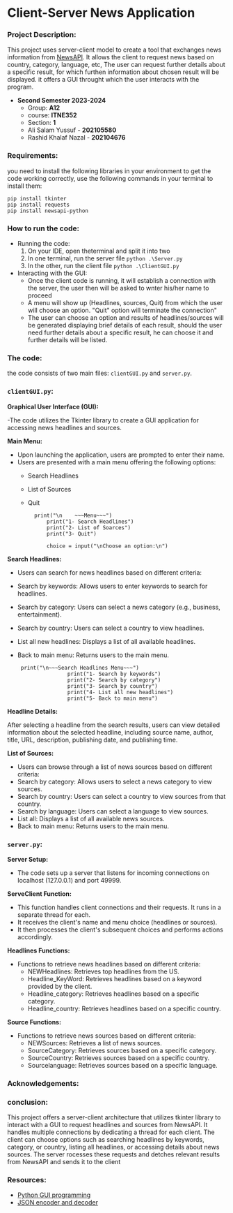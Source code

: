 # Client-Server News Application

### Project Description:
This project uses server-client model to create a tool that exchanges news information from [NewsAPI](https://newsapi.org/). It allows the client to request news based on country, category, language, etc, The user can request further details about a specific result, for which furthen information about chosen result will be displayed.  it offers a GUI throught which the user interacts with the program.

- **Second Semester 2023-2024**
  - Group: **A12**
  - course: **ITNE352**
  - Section: **1**
  - Ali Salam Yussuf - **202105580**
  - Rashid Khalaf Nazal - **202104676**

 ### Requirements:
 you need to install the following libraries in your environment to get the code working correctly, use the following commands in your terminal to install them:
```
pip install tkinter
pip install requests
pip install newsapi-python
```

### How to run the code:
- Running the code:
  1. On your IDE, open theterminal and split it into two
  2. In one terminal, run the server file `python .\Server.py`
  3. In the other, run the client file `python .\ClientGUI.py`
- Interacting with the GUI:
  - Once the client code is running, it will establish a connection with the server, the user then will be asked to wnter his/her name to proceed
  - A menu will show up (Headlines, sources, Quit) from which the user will choose an option. "Quit" option will terminate the connection"
  - The user can choose an option and results of headlines/sources will be generated displaying brief details of each result, should the user need further details about a specific result, he can choose it and further details will be listed.

### The code:
the code consists of two main files: `clientGUI.py` and `server.py`.
### `clientGUI.py`:
**Graphical User Interface (GUI):**

  -The code utilizes the Tkinter library to create a GUI application for accessing news headlines and sources.
  
**Main Menu:**
  - Upon launching the application, users are prompted to enter their name.
  - Users are presented with a main menu offering the following options:
    + Search Headlines
    + List of Sources
    + Quit
   
      ```
        print("\n    ~~~Menu~~~")
            print("1- Search Headlines")
            print("2- List of Soarces")
            print("3- Quit")

            choice = input("\nChoose an option:\n")
      ```
  
**Search Headlines:**

  - Users can search for news headlines based on different criteria:
  - Search by keywords: Allows users to enter keywords to search for headlines.
  - Search by category: Users can select a news category (e.g., business, entertainment).
  - Search by country: Users can select a country to view headlines.
  - List all new headlines: Displays a list of all available headlines.
  - Back to main menu: Returns users to the main menu.

    ```
     print("\n~~~Search Headlines Menu~~~")
                    print("1- Search by keywords")
                    print("2- Search by category")
                    print("3- Search by country")
                    print("4- List all new headlines")
                    print("5- Back to main menu")
    ```

**Headline Details:**

After selecting a headline from the search results, users can view detailed information about the selected headline, including source name, author, title, URL, description, publishing date, and publishing time.

**List of Sources:**

  - Users can browse through a list of news sources based on different criteria:
  - Search by category: Allows users to select a news category to view sources.
  - Search by country: Users can select a country to view sources from that country.
  - Search by language: Users can select a language to view sources.
  - List all: Displays a list of all available news sources.
  - Back to main menu: Returns users to the main menu.
 
### `server.py`:

**Server Setup:**

  - The code sets up a server that listens for incoming connections on localhost (127.0.0.1) and port 49999.

**ServeClient Function:**

  - This function handles client connections and their requests. It runs in a separate thread for each.
  - It receives the client's name and menu choice (headlines or sources).
  - It then processes the client's subsequent choices and performs actions accordingly.

**Headlines Functions:**

  - Functions to retrieve news headlines based on different criteria:
    - NEWHeadlines: Retrieves top headlines from the US.
    - Headline_KeyWord: Retrieves headlines based on a keyword provided by the client.
    - Headline_category: Retrieves headlines based on a specific category.
    - Headline_country: Retrieves headlines based on a specific country.

**Source Functions:**

  - Functions to retrieve news sources based on different criteria:
    - NEWSources: Retrieves a list of news sources.
    - SourceCategory: Retrieves sources based on a specific category.
    - SourceCountry: Retrieves sources based on a specific country.
    - Sourcelanguage: Retrieves sources based on a specific language.
   
### Acknowledgements:

### conclusion:
This project offers a server-client architecture that utilizes tkinter library to interact with a GUI to request headlines and sources from NewsAPI. It handles multiple connections by dedicating a thread for each client. The client can choose options such as searching headlines by keywords, category, or country, listing all headlines, or accessing details about news sources. The server rocesses these requests and detches relevant results from NewsAPI and sends it to the client

### Resources:

- [Python GUI programming](https://wiki.python.org/moin/GuiProgramming)
- [JSON encoder and decoder](https://docs.python.org/3/library/json.html)





 

    



